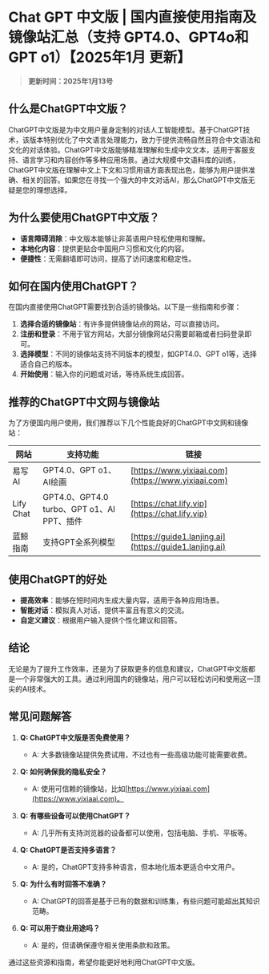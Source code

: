 # Chat GPT 中文版 | 国内直接使用指南及镜像站汇总（支持 GPT4.0、GPT4o和GPT o1）【2025年1月 更新】

> **更新时间：2025年1月13号**
## **什么是ChatGPT中文版？**

ChatGPT中文版是为中文用户量身定制的对话人工智能模型。基于ChatGPT技术，该版本特别优化了中文语言处理能力，致力于提供流畅自然且符合中文语法和文化的对话体验。ChatGPT中文版能够精准理解和生成中文文本，适用于客服支持、语言学习和内容创作等多种应用场景。通过大规模中文语料库的训练，ChatGPT中文版在理解中文上下文和习惯用语方面表现出色，能够为用户提供准确、相关的回答。如果您在寻找一个强大的中文对话AI，那么ChatGPT中文版无疑是您的理想选择。

## **为什么要使用ChatGPT中文版？**

- **语言障碍消除**：中文版本能够让非英语用户轻松使用和理解。
- **本地化内容**：提供更贴合中国用户习惯和文化的内容。
- **便捷性**：无需翻墙即可访问，提高了访问速度和稳定性。

## **如何在国内使用ChatGPT？**

在国内直接使用ChatGPT需要找到合适的镜像站。以下是一些指南和步骤：

1. **选择合适的镜像站**：有许多提供镜像站点的网站，可以直接访问。
2. **注册和登录**：不用于官方网站，大部分镜像网站只需要邮箱或者扫码登录即可。
3. **选择模型**：不同的镜像站支持不同版本的模型，如GPT4.0、GPT o1等，选择适合自己的版本。
4. **开始使用**：输入你的问题或对话，等待系统生成回答。

## **推荐的ChatGPT中文网与镜像站**

为了方便国内用户使用，我们推荐以下几个性能良好的ChatGPT中文网和镜像站：

| 网站 | 支持功能 | 链接 |
| --- | --- | --- |
| 易写AI | GPT4.0、GPT o1、AI绘画 | [https://www.yixiaai.com](https://www.yixiaai.com) |
| Lify Chat | GPT4.0、GPT4.0 turbo、GPT o1、AI PPT、插件 | [https://chat.lify.vip](https://chat.lify.vip) |
| 蓝鲸指南 | 支持GPT全系列模型 | [https://guide1.lanjing.ai](https://guide1.lanjing.ai) |

## **使用ChatGPT的好处**

- **提高效率**：能够在短时间内生成大量内容，适用于各种应用场景。
- **智能对话**：模拟真人对话，提供丰富且有意义的交流。
- **自定义建议**：根据用户输入提供个性化建议和回答。

## **结论**

无论是为了提升工作效率，还是为了获取更多的信息和建议，ChatGPT中文版都是一个非常强大的工具。通过利用国内的镜像站，用户可以轻松访问和使用这一顶尖的AI技术。

## **常见问题解答**

1. **Q: ChatGPT中文版是否免费使用？**
   - A: 大多数镜像站提供免费试用，不过也有一些高级功能可能需要收费。

2. **Q: 如何确保我的隐私安全？**
   - A: 使用可信赖的镜像站，比如[https://www.yixiaai.com](https://www.yixiaai.com)。

3. **Q: 有哪些设备可以使用ChatGPT？**
   - A: 几乎所有支持浏览器的设备都可以使用，包括电脑、手机、平板等。

4. **Q: ChatGPT是否支持多语言？**
   - A: 是的，ChatGPT支持多种语言，但本地化版本更适合中文用户。

5. **Q: 为什么有时回答不准确？**
   - A: ChatGPT的回答是基于已有的数据和训练集，有些问题可能超出其知识范畴。

6. **Q: 可以用于商业用途吗？**
   - A: 是的，但请确保遵守相关使用条款和政策。

通过这些资源和指南，希望你能更好地利用ChatGPT中文版。
